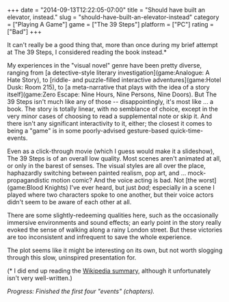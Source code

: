 +++
date = "2014-09-13T12:22:05-07:00"
title = "Should have built an elevator, instead."
slug = "should-have-built-an-elevator-instead"
category = ["Playing A Game"]
game = ["The 39 Steps"]
platform = ["PC"]
rating = ["Bad"]
+++

It can't really be a good thing that, more than once during my brief attempt at The 39 Steps, I considered reading the book instead.*

My experiences in the "visual novel" genre have been pretty diverse, ranging from [a detective-style literary investigation](game:Analogue: A Hate Story), to [riddle- and puzzle-filled interactive adventures](game:Hotel Dusk: Room 215), to [a meta-narrative that plays with the idea of a story itself](game:Zero Escape: Nine Hours, Nine Persons, Nine Doors).  But The 39 Steps isn't much like any of those -- disappointingly, it's most like ... a book.  The story is totally linear, with no semblance of choice, except in the very minor cases of choosing to read a supplemental note or skip it.  And there isn't any significant interactivity to it, either; the closest it comes to being a "game" is in some poorly-advised gesture-based quick-time-events.

Even as a click-through movie (which I guess would make it a slideshow), The 39 Steps is of an overall low quality.  Most scenes aren't animated at all, or only in the barest of senses.  The visual styles are all over the place, haphazardly switching between painted realism, pop art, and ... mock-propagandistic motion comic?  And the voice acting is bad.  Not [the worst](game:Blood Knights) I've ever heard, but just <i>bad</i>; especially in a scene I played where two characters spoke to one another, but their voice actors didn't seem to be aware of each other at all.

There are some slightly-redeeming qualities here, such as the occasionally immersive environments and sound effects; an early point in the story really evoked the sense of walking along a rainy London street.  But these victories are too inconsistent and infrequent to save the whole experience.

The plot seems like it might be interesting on its own, but not worth slogging through this slow, uninspired presentation for.

(* I did end up reading the <a href="http://en.wikipedia.org/wiki/The_Thirty-Nine_Steps#Plot_summary">Wikipedia summary</a>, although it unfortunately isn't very well-written.)

<i>Progress: Finished the first four "events" (chapters).</i>
